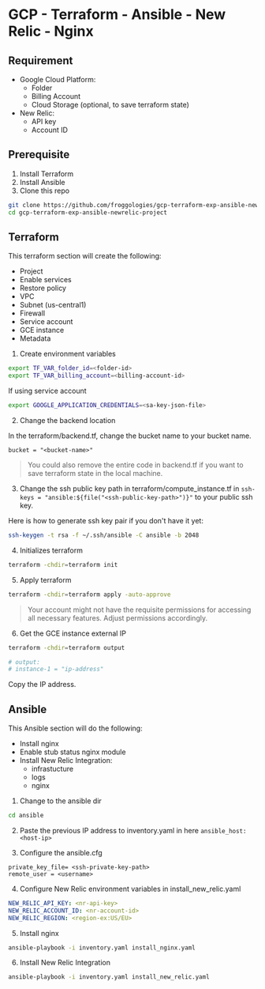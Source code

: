 # GCP - Terraform - Ansible - New Relic - Nginx

## Requirement

- Google Cloud Platform:
    - Folder
    - Billing Account
    - Cloud Storage (optional, to save terraform state)
- New Relic:
    - API key
    - Account ID

## Prerequisite

1. Install Terraform
2. Install Ansible
3. Clone this repo

```sh
git clone https://github.com/froggologies/gcp-terraform-exp-ansible-newrelic-project
cd gcp-terraform-exp-ansible-newrelic-project
```

## Terraform

This terraform section will create the following:
- Project
- Enable services
- Restore policy
- VPC
- Subnet (us-central1)
- Firewall
- Service account
- GCE instance
- Metadata

1. Create environment variables

```sh
export TF_VAR_folder_id=<folder-id>
export TF_VAR_billing_account=<billing-account-id>
```

If using service account

```sh
export GOOGLE_APPLICATION_CREDENTIALS=<sa-key-json-file>
```

2. Change the backend location

In the terraform/backend.tf, change the bucket name to your bucket name.

`bucket = "<bucket-name>"`

> You could also remove the entire code in backend.tf if you want to save terraform state in the local machine.

3. Change the ssh public key path in terraform/compute_instance.tf in `ssh-keys = "ansible:${file("<ssh-public-key-path>")}"` to your public ssh key.

Here is how to generate ssh key pair if you don't have it yet:

```sh
ssh-keygen -t rsa -f ~/.ssh/ansible -C ansible -b 2048
```

4. Initializes terraform

```sh
terraform -chdir=terraform init
```

5. Apply terraform

```sh
terraform -chdir=terraform apply -auto-approve
```

> Your account might not have the requisite permissions for accessing all necessary features. Adjust permissions accordingly.

6. Get the GCE instance external IP

```sh
terraform -chdir=terraform output

# output:
# instance-1 = "ip-address"
```

Copy the IP address.

## Ansible

This Ansible section will do the following:
- Install nginx
- Enable stub status nginx module
- Install New Relic Integration:
    - infrastucture
    - logs
    - nginx

1. Change to the ansible dir

```sh
cd ansible
```

2. Paste the previous IP address to inventory.yaml in here `ansible_host: <host-ip>`

3. Configure the ansible.cfg

```
private_key_file= <ssh-private-key-path>
remote_user = <username>
```

4. Configure New Relic environment variables in install_new_relic.yaml

```yaml
NEW_RELIC_API_KEY: <nr-api-key>
NEW_RELIC_ACCOUNT_ID: <nr-account-id>
NEW_RELIC_REGION: <region-ex:US/EU>
```

5. Install nginx

```sh
ansible-playbook -i inventory.yaml install_nginx.yaml
```

6. Install New Relic Integration

```sh
ansible-playbook -i inventory.yaml install_new_relic.yaml
```